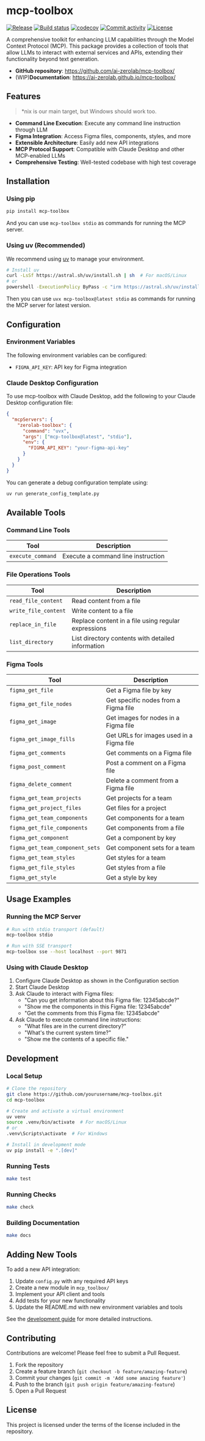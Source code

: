 # mcp-toolbox

[![Release](https://img.shields.io/github/v/release/ai-zerolab/mcp-toolbox)](https://img.shields.io/github/v/release/ai-zerolab/mcp-toolbox)
[![Build status](https://img.shields.io/github/actions/workflow/status/ai-zerolab/mcp-toolbox/main.yml?branch=main)](https://github.com/ai-zerolab/mcp-toolbox/actions/workflows/main.yml?query=branch%3Amain)
[![codecov](https://codecov.io/gh/ai-zerolab/mcp-toolbox/branch/main/graph/badge.svg)](https://codecov.io/gh/ai-zerolab/mcp-toolbox)
[![Commit activity](https://img.shields.io/github/commit-activity/m/ai-zerolab/mcp-toolbox)](https://img.shields.io/github/commit-activity/m/ai-zerolab/mcp-toolbox)
[![License](https://img.shields.io/github/license/ai-zerolab/mcp-toolbox)](https://img.shields.io/github/license/ai-zerolab/mcp-toolbox)

A comprehensive toolkit for enhancing LLM capabilities through the Model Context Protocol (MCP). This package provides a collection of tools that allow LLMs to interact with external services and APIs, extending their functionality beyond text generation.

- **GitHub repository**: <https://github.com/ai-zerolab/mcp-toolbox/>
- (WIP)**Documentation**: <https://ai-zerolab.github.io/mcp-toolbox/>

## Features

> \*nix is our main target, but Windows should work too.

- **Command Line Execution**: Execute any command line instruction through LLM
- **Figma Integration**: Access Figma files, components, styles, and more
- **Extensible Architecture**: Easily add new API integrations
- **MCP Protocol Support**: Compatible with Claude Desktop and other MCP-enabled LLMs
- **Comprehensive Testing**: Well-tested codebase with high test coverage

## Installation

### Using pip

```bash
pip install mcp-toolbox
```

And you can use `mcp-toolbox stdio` as commands for running the MCP server.

### Using uv (Recommended)

We recommend using [uv](https://github.com/astral-sh/uv) to manage your environment.

```bash
# Install uv
curl -LsSf https://astral.sh/uv/install.sh | sh  # For macOS/Linux
# or
powershell -ExecutionPolicy ByPass -c "irm https://astral.sh/uv/install.ps1 | iex"  # For Windows
```

Then you can use `uvx mcp-toolbox@latest stdio` as commands for running the MCP server for latest version.

## Configuration

### Environment Variables

The following environment variables can be configured:

- `FIGMA_API_KEY`: API key for Figma integration

### Claude Desktop Configuration

To use mcp-toolbox with Claude Desktop, add the following to your Claude Desktop configuration file:

```json
{
  "mcpServers": {
    "zerolab-toolbox": {
      "command": "uvx",
      "args": ["mcp-toolbox@latest", "stdio"],
      "env": {
        "FIGMA_API_KEY": "your-figma-api-key"
      }
    }
  }
}
```

You can generate a debug configuration template using:

```bash
uv run generate_config_template.py
```

## Available Tools

### Command Line Tools

| Tool | Description |
|------|-------------|
| `execute_command` | Execute a command line instruction |

### File Operations Tools

| Tool | Description |
|------|-------------|
| `read_file_content` | Read content from a file |
| `write_file_content` | Write content to a file |
| `replace_in_file` | Replace content in a file using regular expressions |
| `list_directory` | List directory contents with detailed information |

### Figma Tools

| Tool | Description |
|------|-------------|
| `figma_get_file` | Get a Figma file by key |
| `figma_get_file_nodes` | Get specific nodes from a Figma file |
| `figma_get_image` | Get images for nodes in a Figma file |
| `figma_get_image_fills` | Get URLs for images used in a Figma file |
| `figma_get_comments` | Get comments on a Figma file |
| `figma_post_comment` | Post a comment on a Figma file |
| `figma_delete_comment` | Delete a comment from a Figma file |
| `figma_get_team_projects` | Get projects for a team |
| `figma_get_project_files` | Get files for a project |
| `figma_get_team_components` | Get components for a team |
| `figma_get_file_components` | Get components from a file |
| `figma_get_component` | Get a component by key |
| `figma_get_team_component_sets` | Get component sets for a team |
| `figma_get_team_styles` | Get styles for a team |
| `figma_get_file_styles` | Get styles from a file |
| `figma_get_style` | Get a style by key |

## Usage Examples

### Running the MCP Server

```bash
# Run with stdio transport (default)
mcp-toolbox stdio

# Run with SSE transport
mcp-toolbox sse --host localhost --port 9871
```

### Using with Claude Desktop

1. Configure Claude Desktop as shown in the Configuration section
2. Start Claude Desktop
3. Ask Claude to interact with Figma files:
   - "Can you get information about this Figma file: 12345abcde?"
   - "Show me the components in this Figma file: 12345abcde"
   - "Get the comments from this Figma file: 12345abcde"
4. Ask Claude to execute command line instructions:
   - "What files are in the current directory?"
   - "What's the current system time?"
   - "Show me the contents of a specific file."

## Development

### Local Setup

```bash
# Clone the repository
git clone https://github.com/yourusername/mcp-toolbox.git
cd mcp-toolbox

# Create and activate a virtual environment
uv venv
source .venv/bin/activate  # For macOS/Linux
# or
.venv\Scripts\activate  # For Windows

# Install in development mode
uv pip install -e ".[dev]"
```

### Running Tests

```bash
make test
```

### Running Checks

```bash
make check
```

### Building Documentation

```bash
make docs
```

## Adding New Tools

To add a new API integration:

1. Update `config.py` with any required API keys
2. Create a new module in `mcp_toolbox/`
3. Implement your API client and tools
4. Add tests for your new functionality
5. Update the README.md with new environment variables and tools

See the [development guide](llms.txt) for more detailed instructions.

## Contributing

Contributions are welcome! Please feel free to submit a Pull Request.

1. Fork the repository
2. Create a feature branch (`git checkout -b feature/amazing-feature`)
3. Commit your changes (`git commit -m 'Add some amazing feature'`)
4. Push to the branch (`git push origin feature/amazing-feature`)
5. Open a Pull Request

## License

This project is licensed under the terms of the license included in the repository.
